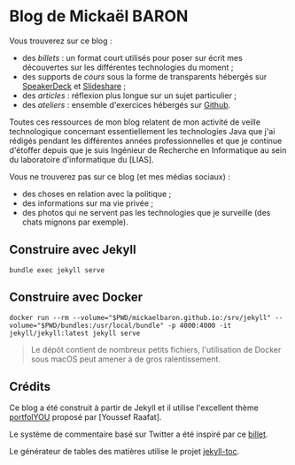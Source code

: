 # Blog de Mickaël BARON

Vous trouverez sur ce blog :

* des *billets* : un format court utilisés pour poser sur écrit mes découvertes sur les différentes technologies du moment ;
* des supports de *cours* sous la forme de transparents hébergés sur [SpeakerDeck] et [Slideshare] ;
* des *articles* : réflexion plus longue sur un sujet particulier ;
* des *ateliers* : ensemble d'exercices hébergés sur [Github].

Toutes ces ressources de mon blog relatent de mon activité de veille technologique concernant essentiellement les technologies Java que j'ai rédigés pendant les différentes années professionnelles et que je continue d'étoffer depuis que je suis Ingénieur de Recherche en Informatique au sein du laboratoire d'informatique du [LIAS].

Vous ne trouverez pas sur ce blog (et mes médias sociaux) :

* des choses en relation avec la politique ;
* des informations sur ma vie privée ;
* des photos qui ne servent pas les technologies que je surveille (des chats mignons par exemple).

## Construire avec Jekyll

```console
bundle exec jekyll serve
```

## Construire avec Docker

```console
docker run --rm --volume="$PWD/mickaelbaron.github.io:/srv/jekyll" --volume="$PWD/bundles:/usr/local/bundle" -p 4000:4000 -it jekyll/jekyll:latest jekyll serve
```

> Le dépôt contient de nombreux petits fichiers, l'utilisation de Docker sous macOS peut amener à de gros ralentissement.

## Crédits

Ce blog a été construit à partir de Jekyll et il utilise l'excellent thème [portfolYOU] proposé par [Youssef Raafat].

Le système de commentaire basé sur Twitter a été inspiré par ce [billet](https://flamiszoltan.me/twitter-as-comment-system).

Le générateur de tables des matières utilise le projet [jekyll-toc](https://github.com/allejo/jekyll-toc).

[SpeakerDeck]: https://speakerdeck.com/mickaelbaron
[portfolYOU]: https://github.com/YoussefRaafatNasry/portfolYOU
[Slideshare]: https://fr.slideshare.net/baronm
[Github]: https://github.com/mickaelbaron
